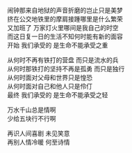 闹钟那来自地狱的声音折磨的岂止只是美梦  
挤在公交地铁里的摩肩接踵哪里是什么繁荣  
又加班了 万家灯火里哪间是我自己的时空  
而这日复一日的生活不知何时能有新的面容  
开始 我们承受的 是生命不能承受之重  
  
从何时不再有铁打的营盘 而只是流水的兵  
从何时那铁打的坚持不再是孤勇 而只是独行  
从何时面对父母和世界只是惶恐  
从何时面对自己和他人只是伶仃  
最终 我们承受的 是生命不能承受之轻  
  
万水千山总是情啊  
少给五块行不行啊  
  
再识人间喜剧 未见笑意  
再别人情冷暖 何至诗情  
